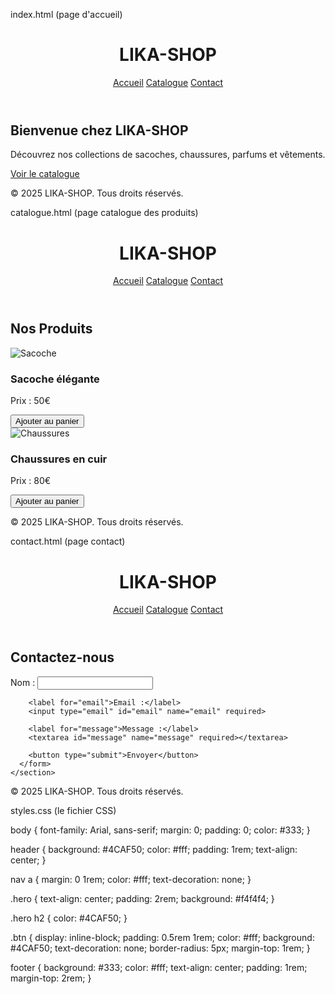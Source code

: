 index.html (page d'accueil)

<!DOCTYPE html>
<html lang="fr">
<head>
  <meta charset="UTF-8">
  <meta name="viewport" content="width=device-width, initial-scale=1.0">
  <title>LIKA-SHOP | Accueil</title>
  <link rel="stylesheet" href="styles.css">
</head>
<body>
  <header>
    <div class="container">
      <h1>LIKA-SHOP</h1>
      <nav>
        <a href="index.html">Accueil</a>
        <a href="catalogue.html">Catalogue</a>
        <a href="contact.html">Contact</a>
      </nav>
    </div>
  </header>
  <main>
    <section class="hero">
      <h2>Bienvenue chez LIKA-SHOP</h2>
      <p>Découvrez nos collections de sacoches, chaussures, parfums et vêtements.</p>
      <a href="catalogue.html" class="btn">Voir le catalogue</a>
    </section>
  </main>
  <footer>
    <p>&copy; 2025 LIKA-SHOP. Tous droits réservés.</p>
  </footer>
</body>
</html>

catalogue.html (page catalogue des produits)

<!DOCTYPE html>
<html lang="fr">
<head>
  <meta charset="UTF-8">
  <meta name="viewport" content="width=device-width, initial-scale=1.0">
  <title>Catalogue | LIKA-SHOP</title>
  <link rel="stylesheet" href="styles.css">
</head>
<body>
  <header>
    <div class="container">
      <h1>LIKA-SHOP</h1>
      <nav>
        <a href="index.html">Accueil</a>
        <a href="catalogue.html">Catalogue</a>
        <a href="contact.html">Contact</a>
      </nav>
    </div>
  </header>
  <main>
    <section class="catalogue">
      <h2>Nos Produits</h2>
      <div class="product-list">
        <div class="product-item">
          <img src="images/sacoche.jpg" alt="Sacoche">
          <h3>Sacoche élégante</h3>
          <p>Prix : 50€</p>
          <button>Ajouter au panier</button>
        </div>
        <div class="product-item">
          <img src="images/chaussures.jpg" alt="Chaussures">
          <h3>Chaussures en cuir</h3>
          <p>Prix : 80€</p>
          <button>Ajouter au panier</button>
        </div>
      </div>
    </section>
  </main>
  <footer>
    <p>&copy; 2025 LIKA-SHOP. Tous droits réservés.</p>
  </footer>
</body>
</html>

contact.html (page contact)

<!DOCTYPE html>
<html lang="fr">
<head>
  <meta charset="UTF-8">
  <meta name="viewport" content="width=device-width, initial-scale=1.0">
  <title>Contact | LIKA-SHOP</title>
  <link rel="stylesheet" href="styles.css">
</head>
<body>
  <header>
    <div class="container">
      <h1>LIKA-SHOP</h1>
      <nav>
        <a href="index.html">Accueil</a>
        <a href="catalogue.html">Catalogue</a>
        <a href="contact.html">Contact</a>
      </nav>
    </div>
  </header>
  <main>
    <section class="contact">
      <h2>Contactez-nous</h2>
      <form action="submit_form.php" method="POST">
        <label for="name">Nom :</label>
        <input type="text" id="name" name="name" required>
        
        <label for="email">Email :</label>
        <input type="email" id="email" name="email" required>

        <label for="message">Message :</label>
        <textarea id="message" name="message" required></textarea>

        <button type="submit">Envoyer</button>
      </form>
    </section>
  </main>
  <footer>
    <p>&copy; 2025 LIKA-SHOP. Tous droits réservés.</p>
  </footer>
</body>
</html>

styles.css (le fichier CSS)

body {
  font-family: Arial, sans-serif;
  margin: 0;
  padding: 0;
  color: #333;
}

header {
  background: #4CAF50;
  color: #fff;
  padding: 1rem;
  text-align: center;
}

nav a {
  margin: 0 1rem;
  color: #fff;
  text-decoration: none;
}

.hero {
  text-align: center;
  padding: 2rem;
  background: #f4f4f4;
}

.hero h2 {
  color: #4CAF50;
}

.btn {
  display: inline-block;
  padding: 0.5rem 1rem;
  color: #fff;
  background: #4CAF50;
  text-decoration: none;
  border-radius: 5px;
  margin-top: 1rem;
}

footer {
  background: #333;
  color: #fff;
  text-align: center;
  padding: 1rem;
  margin-top: 2rem;
}
